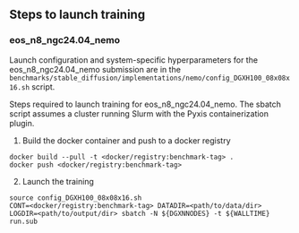 ## Steps to launch training

### eos_n8_ngc24.04_nemo

Launch configuration and system-specific hyperparameters for the
eos_n8_ngc24.04_nemo submission are in the
`benchmarks/stable_diffusion/implementations/nemo/config_DGXH100_08x08x16.sh` script.

Steps required to launch training for eos_n8_ngc24.04_nemo.  The sbatch
script assumes a cluster running Slurm with the Pyxis containerization plugin.

1. Build the docker container and push to a docker registry

```
docker build --pull -t <docker/registry:benchmark-tag> .
docker push <docker/registry:benchmark-tag>
```

2. Launch the training
```
source config_DGXH100_08x08x16.sh
CONT=<docker/registry:benchmark-tag> DATADIR=<path/to/data/dir> LOGDIR=<path/to/output/dir> sbatch -N ${DGXNNODES} -t ${WALLTIME} run.sub
```

